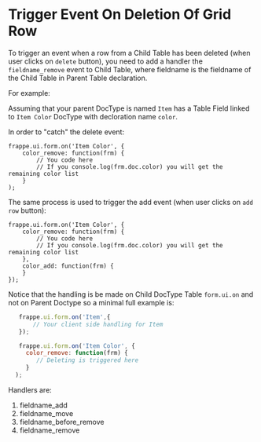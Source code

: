 <!-- base_template: frappe_io/www/frappe/frappe_base.html --><!-- add-breadcrumbs -->
# Trigger Event On Deletion Of Grid Row

To trigger an event when a row from a Child Table has been deleted (when user clicks on `delete` button), you need to add a handler the `fieldname_remove` event to Child Table, where fieldname is the fieldname of the Child Table in Parent Table declaration.

 For example:

 Assuming that your parent DocType is named `Item` has a Table Field linked to `Item Color` DocType with decloration name `color`.

 In order to "catch" the delete event:

	frappe.ui.form.on('Item Color', {
		color_remove: function(frm) {
			// You code here
			// If you console.log(frm.doc.color) you will get the remaining color list
		}
	);

 The same process is used to trigger the add event (when user clicks on `add row` button):

	frappe.ui.form.on('Item Color', {
		color_remove: function(frm) {
			// You code here
			// If you console.log(frm.doc.color) you will get the remaining color list
		},
		color_add: function(frm) {
		}
	});

 Notice that the handling is be made on Child DocType Table `form.ui.on` and not on Parent Doctype so a minimal full example is:


 ```javascript
    frappe.ui.form.on('Item',{
    	// Your client side handling for Item
    });

    frappe.ui.form.on('Item Color', {
      color_remove: function(frm) {
         // Deleting is triggered here
      }
   );
 ```
Handlers are:

1. fieldname_add
1. fieldname_move
1. fieldname_before_remove
1. fieldname_remove


